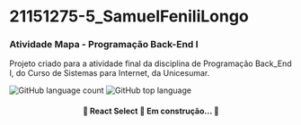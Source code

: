 # 21151275-5_SamuelFeniliLongo
### Atividade Mapa - Programação Back-End I
Projeto criado para a atividade final da disciplina de Programação Back_End I, do Curso de Sistemas para Internet, da Unicesumar.

![GitHub language count](https://img.shields.io/github/languages/count/samuelflongo/21151275-5_SamuelFeniliLongo) ![GitHub top language](https://img.shields.io/github/languages/top/samuelflongo/21151275-5_SamuelFeniliLongo)

<h4 align="center"> 
	🚧  React Select 🚀 Em construção...  🚧
</h4>
